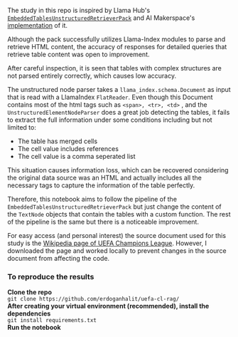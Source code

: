 The study in this repo is inspired by Llama Hub's [`EmbeddedTablesUnstructuredRetrieverPack`](https://github.com/run-llama/llama-hub/tree/main/llama_hub/llama_packs/recursive_retriever/embedded_tables_unstructured) and AI Makerspace's [implementation](https://www.youtube.com/watch?v=oa82yoJ6zYc&t=862s) of it.

Although the pack successfully utilizes Llama-Index modules to parse and retrieve HTML content, the accuracy of responses for detailed queries that retrieve table content was open to improvement.

After careful inspection, it is seen that tables with complex structures are not parsed entirely correctly, which causes low accuracy.

The unstructured node parser takes a `llama_index.schema.Document` as input that is read with a LlamaIndex `FlatReader`. Even though this Document contains most of the html tags such as `<span>, <tr>, <td>` , and the `UnstructuredElementNodeParser` does a great job detecting the tables, it fails to extract the full information under some conditions including but not limited to:
* The table has merged cells
* The cell value includes references
* The cell value is a comma seperated list

This situation causes information loss, which can be recovered considering the original data source was an HTML and actually includes all the necessary tags to capture the information of the table perfectly.

Therefore, this notebook aims to follow the pipeline of the `EmbeddedTablesUnstructuredRetrieverPack` but just change the content of the `TextNode` objects that contain the tables with a custom function. The rest of the pipeline is the same but there is a noticeable improvement.

For easy access (and personal interest) the source document used for this study is the [Wikipedia page of UEFA Champions League](https://en.wikipedia.org/wiki/UEFA_Champions_League). However, I downloaded the page and worked locally to prevent changes in the source document from affecting the code.

### To reproduce the results

**Clone the repo** \
`git clone https://github.com/erdoganhalit/uefa-cl-rag/` \
**After creating your virtual environment (recommended), install the dependencies** \
`git install requirements.txt` \
**Run the notebook**
